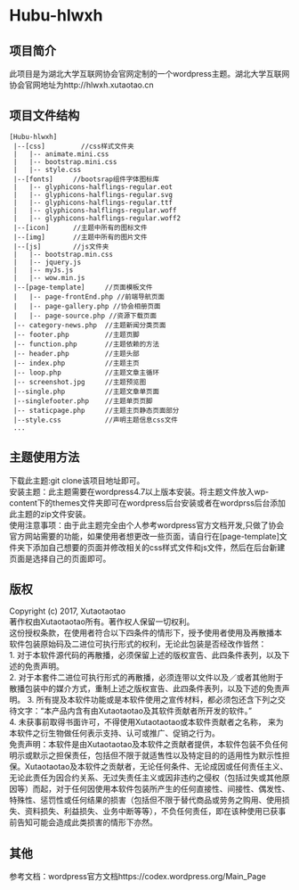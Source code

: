 <h1>Hubu-hlwxh</h1>
<h2>项目简介</h2>
此项目是为湖北大学互联网协会官网定制的一个wordpress主题。湖北大学互联网协会官网地址为http://hlwxh.xutaotao.cn
<h2>项目文件结构</h2>

	[Hubu-hlwxh]
	 |--[css]		  //css样式文件夹	
	 |   |-- animate.mini.css    
	 |   |-- bootstrap.mini.css
	 |   |-- style.css	  
	 |--[fonts]		//bootsrap组件字体图标库
	 |   |-- glyphicons-halflings-regular.eot
	 |   |-- glyphicons-halflings-regular.svg
	 |   |-- glyphicons-halflings-regular.ttf
	 |   |-- glyphicons-halflings-regular.woff	 
	 |   |-- glyphicons-halflings-regular.woff2
	 |--[icon]		//主题中所有的图标文件
	 |--[img]		//主题中所有的图片文件
	 |--[js]		//js文件夹
	 |   |-- bootstrap.min.css
	 |   |-- jquery.js	
	 |   |-- myJs.js	
	 |   |-- wow.min.js
	 |--[page-template]     //页面模板文件		
	 |   |-- page-frontEnd.php //前端导航页面	
	 |   |-- page-gallery.php //协会相册页面	
	 |   |-- page-source.php //资源下载页面	
 	 |-- category-news.php 	//主题新闻分类页面
 	 |-- footer.php         //主题页脚
	 |-- function.php       //主题依赖的方法
	 |-- header.php         //主题头部
	 |-- index.php          //主题主页
	 |-- loop.php           //主题文章主循环
	 |-- screenshot.jpg     //主题预览图
	 |--single.php          //主题文章单页面
	 |--singlefooter.php    //主题单页页脚
	 |-- staticpage.php     //主题主页静态页面部分
	 |--style.css           //声明主题信息css文件
 	 ...
<h2>主题使用方法</h2>
下载此主题:git clone该项目地址即可。<br>
安装主题：此主题需要在wordpress4.7以上版本安装。将主题文件放入wp-content下的themes文件夹即可在wordpress后台安装或者在wordprss后台添加此主题的zip文件安装。<br>
使用注意事项：由于此主题完全由个人参考wordpress官方文档开发,只做了协会官方网站需要的功能，如果使用者想更改一些页面，请自行在[page-template]文件夹下添加自己想要的页面并修改相关的css样式文件和js文件，然后在后台新建页面是选择自己的页面即可。
<h2>版权</h2>
Copyright (c) 2017, Xutaotaotao<br>
著作权由Xutaotaotao所有。著作权人保留一切权利。<br>
这份授权条款，在使用者符合以下四条件的情形下，授予使用者使用及再散播本
软件包装原始码及二进位可执行形式的权利，无论此包装是否经改作皆然：<br>
1. 对于本软件源代码的再散播，必须保留上述的版权宣告、此四条件表列，以及下述的免责声明。<br>
2. 对于本套件二进位可执行形式的再散播，必须连带以文件以及／或者其他附于散播包装中的媒介方式，重制上述之版权宣告、此四条件表列，以及下述的免责声明。
3. 所有提及本软件功能或是本软件使用之宣传材料，都必须包还含下列之交待文字：“本产品内含有由Xutaotaotao及其软件贡献者所开发的软件。”<br>
4. 未获事前取得书面许可，不得使用Xutaotaotao或本软件贡献者之名称， 来为本软件之衍生物做任何表示支持、认可或推广、促销之行为。<br>
免责声明：本软件是由Xutaotaotao及本软件之贡献者提供，本软件包装不负任何明示或默示之担保责任，包括但不限于就适售性以及特定目的的适用性为默示性担保。Xutaotaotao及本软件之贡献者，无论任何条件、无论成因或任何责任主义、无论此责任为因合约关系、无过失责任主义或因非违约之侵权（包括过失或其他原因等）而起，对于任何因使用本软件包装所产生的任何直接性、间接性、偶发性、特殊性、惩罚性或任何结果的损害（包括但不限于替代商品或劳务之购用、使用损失、资料损失、利益损失、业务中断等等），不负任何责任，即在该种使用已获事前告知可能会造成此类损害的情形下亦然。
<h2>其他</h2>
参考文档：wordpress官方文档https://codex.wordpress.org/Main_Page






	  
	  


